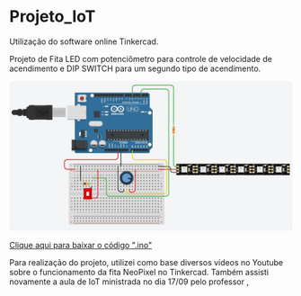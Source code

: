# Projeto_IoT
Utilização do software online Tinkercad.

Projeto de Fita LED com potenciômetro para controle de velocidade de acendimento e DIP SWITCH para um segundo tipo de acendimento.

<img src="Projeto_IoT_FitaLED.JPG">

<a href="projeto_iot_fitaled1.ino">Clique aqui para baixar o código ".ino"</a>

Para realização do projeto, utilizei como base diversos vídeos no Youtube sobre o funcionamento da fita NeoPixel no Tinkercad. Também assisti novamente a aula de IoT ministrada no dia 17/09 pelo professor , 
